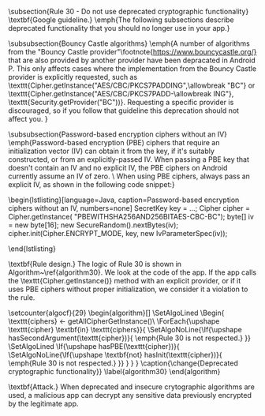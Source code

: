 
\subsection{Rule 30 - Do not use deprecated cryptographic functionality}
\textbf{Google guideline.} \emph{The following subsections describe deprecated functionality that you should no longer use in your app.}

\subsubsection{Bouncy Castle algorithms}
\emph{A number of algorithms from the "Bouncy Castle provider"\footnote{https://www.bouncycastle.org/} that are also provided by another provider have been depracated in Android P. This only affects cases where the implementation from the Bouncy Castle provider is explicitly requested, such as \texttt{Cipher.getInstance("AES/CBC/PKCS7PADDING",\allowbreak "BC"} or \texttt{Cipher.getInstance("AES/CBC/PKCS7PADD-\allowbreak ING"}, \texttt{Security.getProvider("BC"))}. Requesting a specific provider is discouraged, so if you follow that guideline this deprecation should not affect you. }

\subsubsection{Password-based encryption ciphers without an IV}
\emph{Password-based encryption (PBE) ciphers that require an initialization vector (IV) can obtain it from the key, if it's suitably constructed, or from an explicitly-passed IV. When passing a PBE key that doesn't contain an IV and no explicit IV, the PBE ciphers on Android currently assume an IV of zero.
\\
When using PBE ciphers, always pass an explicit IV, as shown in the following code snippet:}

\begin{lstlisting}[language=Java, caption=Password-based encryption ciphers without an IV, numbers=none]
 SecretKey key = ...;
 Cipher cipher = Cipher.getInstance(
  "PBEWITHSHA256AND256BITAES-CBC-BC");
 byte[] iv = new byte[16];
 new SecureRandom().nextBytes(iv);
 cipher.init(Cipher.ENCRYPT_MODE, key, new IvParameterSpec(iv));

\end{lstlisting}

\textbf{Rule design.} The logic of Rule 30 is shown in Algorithm~\ref{algorithm30}. We look at the code of the app. If the app calls the \texttt{Cipher.getInstance()} method with an explicit provider, or if it uses PBE ciphers without proper initialization, we consider it a violation to the rule. 

\setcounter{algocf}{29}
\begin{algorithm}[]
\SetAlgoLined
\Begin{
	\texttt{ciphers} $\leftarrow$ getAllCipherGetInstance()\\
	\ForEach{\upshape \texttt{cipher} \textbf{in} \texttt{ciphers}}{
	    \SetAlgoNoLine{\If{\upshape hasSecondArgument(\texttt{cipher})}{
	        \emph{Rule 30 is not respected.}
	    }}
	    \SetAlgoLined
	    \If{\upshape hasPBE(\texttt{cipher})}{
	        \SetAlgoNoLine{\If{\upshape \textbf{not} hasInit(\texttt{cipher})}{
	            \emph{Rule 30 is not respected.}
	        }}
	    }
	}
}
\caption{\change{Deprecated cryptographic functionality}}
\label{algorithm30}
\end{algorithm}

\textbf{Attack.} When deprecated and insecure crytographic algorithms are used, a malicious app can decrypt any sensitive data previously encrypted by the legitimate app. 
